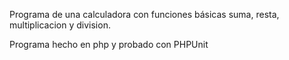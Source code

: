 Programa de una calculadora con funciones básicas
suma, resta, multiplicacion y division.

Programa hecho en php y probado con PHPUnit
